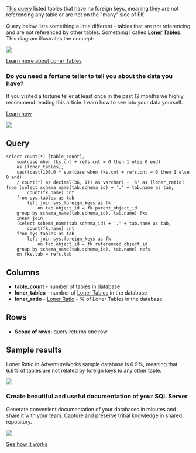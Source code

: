 [This query](https://dataedo.com/kb/query/sql-server/tables-without-foreign-keys) listed tables that have no foreign keys, meaning they are not referencing any table or are not on the "many" side of FK.

Query below lists something a little different - tables that are not referencing and are not referenced by other tables. Something I called [**Loner Tables**](https://dataedo.com/blog/test-if-your-database-has-foreign-keys). This diagram illustrates the concept:

![](https://dataedo.com/asset/img/blog/loner_table.png)

[Learn more about Loner Tables](https://dataedo.com/blog/test-if-your-database-has-foreign-keys)

### Do you need a fortune teller to tell you about the data you have?

If you visited a fortune teller at least once in the past 12 months we highly recommend reading this article. Learn how to see into your data yourself.

[Learn how](https://dataedo.com/blog/confused-when-trying-to-work-with-databases?cta=kb-query-fairy)

[![](https://dataedo.com/asset/img/markdown/docs/test-article/d36a7df6380a23152f19389890296cdc.png)](https://dataedo.com/blog/confused-when-trying-to-work-with-databases?cta=kb-query-fairy)

## Query

```
select count(*) [table_count],
    sum(case when fks.cnt + refs.cnt = 0 then 1 else 0 end) 
    as [loner_tables],
    cast(cast(100.0 * sum(case when fks.cnt + refs.cnt = 0 then 1 else 0 end) 
    / count(*) as decimal(36, 1)) as varchar) + '%' as [loner_ratio]
from (select schema_name(tab.schema_id) + '.' + tab.name as tab,
        count(fk.name) cnt
    from sys.tables as tab
        left join sys.foreign_keys as fk
            on tab.object_id = fk.parent_object_id
    group by schema_name(tab.schema_id), tab.name) fks
    inner join 
    (select schema_name(tab.schema_id) + '.' + tab.name as tab,
        count(fk.name) cnt
    from sys.tables as tab
        left join sys.foreign_keys as fk
            on tab.object_id = fk.referenced_object_id
    group by schema_name(tab.schema_id), tab.name) refs
    on fks.tab = refs.tab
```

## Columns

-   **table\_count** - number of tables in database
-   **loner\_tables** - number of [Loner Tables](https://dataedo.com/blog/test-if-your-database-has-foreign-keys) in the database
-   **loner\_ratio** - [Loner Ratio](https://dataedo.com/blog/test-if-your-database-has-foreign-keys) - % of Loner Tables in the database

## Rows

-   **Scope of rows:** query returns one row

## Sample results

Loner Ratio in AdventureWorks sample database is 6.9%, meaning that 6.9% of tables are not related by foreign keys to any other table.

![](https://dataedo.com/asset/img/kb/query/sql-server/loner_ratio.png)

### Create beautiful and useful documentation of your SQL Server

Generate convenient documentation of your databases in minutes and share it with your team. Capture and preserve tribal knowledge in shared repository.

[![](https://dataedo.com/asset/img/markdown/docs/test-article/30c11fa4b210f11740f56e85ca8bf9c6.gif)](https://demo.dataedo.com/)

[See how it works](https://demo.dataedo.com/)